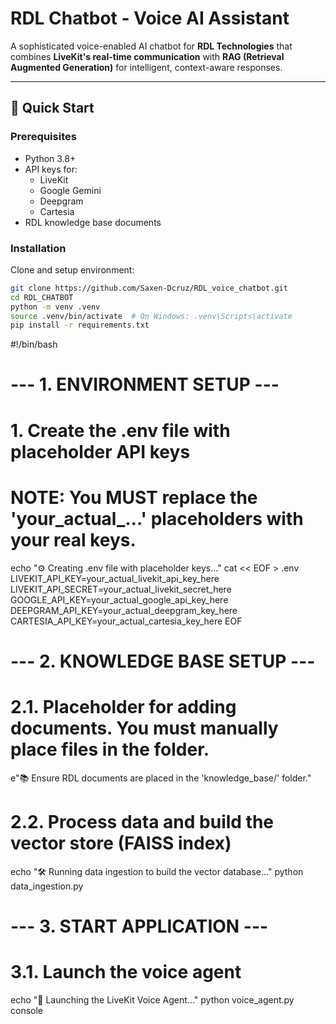 # RDL Chatbot - Voice AI Assistant

A sophisticated voice-enabled AI chatbot for **RDL Technologies** that combines **LiveKit's real-time communication** with **RAG (Retrieval Augmented Generation)** for intelligent, context-aware responses.

---

## 🚀 Quick Start

### Prerequisites
- Python 3.8+
- API keys for:
  - LiveKit
  - Google Gemini
  - Deepgram
  - Cartesia
- RDL knowledge base documents

### Installation
Clone and setup environment:

```bash
git clone https://github.com/Saxen-Dcruz/RDL_voice_chatbot.git
cd RDL_CHATBOT
python -m venv .venv
source .venv/bin/activate  # On Windows: .venv\Scripts\activate
pip install -r requirements.txt 
```
#!/bin/bash

# --- 1. ENVIRONMENT SETUP ---

# 1. Create the .env file with placeholder API keys
# NOTE: You MUST replace the 'your_actual_...' placeholders with your real keys.
echo "⚙️ Creating .env file with placeholder keys..."
cat << EOF > .env
LIVEKIT_API_KEY=your_actual_livekit_api_key_here
LIVEKIT_API_SECRET=your_actual_livekit_secret_here
GOOGLE_API_KEY=your_actual_google_api_key_here
DEEPGRAM_API_KEY=your_actual_deepgram_key_here
CARTESIA_API_KEY=your_actual_cartesia_key_here
EOF



# --- 2. KNOWLEDGE BASE SETUP ---

# 2.1. Placeholder for adding documents. You must manually place files in the folder.
e"📚 Ensure RDL documents are placed in the 'knowledge_base/' folder."

# 2.2. Process data and build the vector store (FAISS index)
echo "🛠️ Running data ingestion to build the vector database..."
python data_ingestion.py

# --- 3. START APPLICATION ---

# 3.1. Launch the voice agent
echo "🚀 Launching the LiveKit Voice Agent..."
python voice_agent.py console



